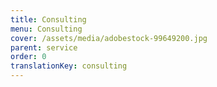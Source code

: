 ```yaml
---
title: Consulting
menu: Consulting
cover: /assets/media/adobestock-99649200.jpg
parent: service
order: 0
translationKey: consulting
---
```

